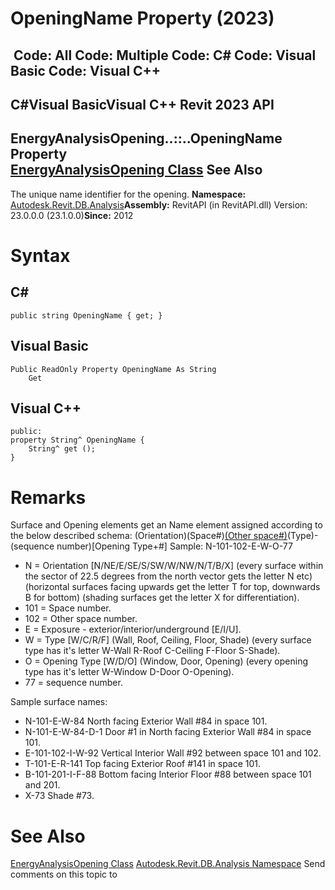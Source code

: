 # OpeningName Property (2023)

﻿
 Code: All Code: Multiple Code: C# Code: Visual Basic Code: Visual C++   
---  
C#Visual BasicVisual C++
Revit 2023 API  
---  
EnergyAnalysisOpening..::..OpeningName Property   
[EnergyAnalysisOpening Class](825025c8-342d-46b7-592e-e42d8f8e8336.md "EnergyAnalysisOpening Class") See Also  
---  
The unique name identifier for the opening. 
**Namespace:** [Autodesk.Revit.DB.Analysis](958e2e12-587d-f188-5d7b-f13d7dbfdf48.md "Autodesk.Revit.DB.Analysis Namespace")**Assembly:** RevitAPI (in RevitAPI.dll) Version: 23.0.0.0 (23.1.0.0)**Since:** 2012 
# Syntax
C#  
---  
```text
public string OpeningName { get; }
```
  
Visual Basic  
---  
```text
Public ReadOnly Property OpeningName As String
	Get
```
  
Visual C++  
---  
```text
public:
property String^ OpeningName {
	String^ get ();
}
```
  
# Remarks
Surface and Opening elements get an Name element assigned according to the below described schema: 
(Orientation)(Space#)[(Other space#)](Exposure)(Type)-(sequence number)[Opening Type+#]
Sample: N-101-102-E-W-O-77 
  * N = Orientation [N/NE/E/SE/S/SW/W/NW/N/T/B/X] (every surface within the sector of 22.5 degrees from the north vector gets the letter N etc) (horizontal surfaces facing upwards get the letter T for top, downwards B for bottom) (shading surfaces get the letter X for differentiation). 
  * 101 = Space number. 
  * 102 = Other space number. 
  * E = Exposure - exterior/interior/underground [E/I/U]. 
  * W = Type [W/C/R/F] (Wall, Roof, Ceiling, Floor, Shade) (every surface type has it's letter W-Wall R-Roof C-Ceiling F-Floor S-Shade). 
  * O = Opening Type [W/D/O] (Window, Door, Opening) (every opening type has it's letter W-Window D-Door O-Opening). 
  * 77 = sequence number. 

Sample surface names: 
  * N-101-E-W-84 North facing Exterior Wall #84 in space 101. 
  * N-101-E-W-84-D-1 Door #1 in North facing Exterior Wall #84 in space 101. 
  * E-101-102-I-W-92 Vertical Interior Wall #92 between space 101 and 102. 
  * T-101-E-R-141 Top facing Exterior Roof #141 in space 101. 
  * B-101-201-I-F-88 Bottom facing Interior Floor #88 between space 101 and 201. 
  * X-73 Shade #73. 

# See Also
[EnergyAnalysisOpening Class](825025c8-342d-46b7-592e-e42d8f8e8336.md "EnergyAnalysisOpening Class")
[Autodesk.Revit.DB.Analysis Namespace](958e2e12-587d-f188-5d7b-f13d7dbfdf48.md "Autodesk.Revit.DB.Analysis Namespace")
Send comments on this topic to 